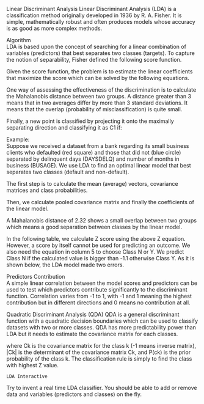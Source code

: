 Linear Discriminant Analysis
Linear Discriminant Analysis (LDA) is a classification method originally developed in 1936 by R. A. Fisher. It is simple, mathematically robust and often produces models whose accuracy is as good as more complex methods.		
 		
Algorithm		
LDA is based upon the concept of searching for a linear combination of variables (predictors) that best separates two classes (targets). To capture the notion of separability, Fisher defined the following score function.		


Given the score function, the problem is to estimate the linear coefficients that maximize the score which can be solved by the following equations.		


One way of assessing the effectiveness of the discrimination is to calculate the Mahalanobis distance between two groups. A distance greater than 3 means that in two averages differ by more than 3 standard deviations. It means that the overlap (probability of misclassification) is quite small.		


Finally, a new point is classified by projecting it onto the maximally separating direction and classifying it as C1 if:		


 		
Example:		
Suppose we received a dataset from a bank regarding its small business clients who defaulted (red square) and those that did not (blue circle) separated by delinquent days (DAYSDELQ) and number of months in business (BUSAGE). We use LDA to find an optimal linear model that best separates two classes (default and non-default).		
 		


 		
The first step is to calculate the mean (average) vectors, covariance matrices and class probabilities.		


Then, we calculate pooled covariance matrix and finally the coefficients of the linear model.		


A Mahalanobis distance of 2.32 shows a small overlap between two groups which means a good separation between classes by the linear model.		


In the following table, we calculate Z score using the above Z equation. However, a score by itself cannot be used for predicting an outcome. We also need the equation in column 5 to choose Class N or Y. We predict Class N if the calculated value is bigger than -1.1 otherwise Class Y. As it is shown below, the LDA model made two errors.		


 		
Predictors Contribution		
A simple linear correlation between the model scores and predictors can be used to test which predictors contribute significantly to the discriminant function. Correlation varies from -1 to 1, with -1 and 1 meaning the highest contribution but in different directions and 0 means no contribution at all. 		
  		
Quadratic Discriminant Analysis (QDA)
QDA is a general discriminant function with a quadratic decision boundaries which can be used to classify datasets with two or more classes. QDA has more predictability power than LDA but it needs to estimate the covariance matrix for each classes.		


where Ck is the covariance matrix for the class k (-1 means inverse matrix), |Ck| is the determinant of the covariance matrix Ck, and P(ck) is the prior probability of the class k. The classification rule is simply to find the class with highest Z value.		
 		
	LDA Interactive
 		
 Try to invent a real time LDA classifier. You should be able to add or remove data and variables (predictors and classes) on the fly.		
 		
